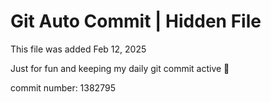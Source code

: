 # Git Auto Commit | Hidden File

This file was added Feb 12, 2025

Just for fun and keeping my daily git commit active 🤪

commit number: 1382795
